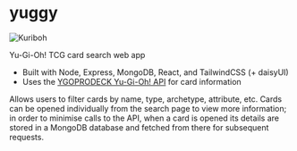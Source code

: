 # yuggy
![Kuriboh](https://static.wikia.nocookie.net/yugioh/images/1/1d/Icon-DULI-Kuriboh.png/revision/latest/scale-to-width-down/150?cb=20180305005352)

Yu-Gi-Oh! TCG card search web app

* Built with Node, Express, MongoDB, React, and TailwindCSS (+ daisyUI)
* Uses the [YGOPRODECK Yu-Gi-Oh! API](https://db.ygoprodeck.com/api-guide/) for card information

Allows users to filter cards by name, type, archetype, attribute, etc. Cards can be opened individually from the search page to view more information; in order to minimise calls to the API, when a card is opened its details are stored in a MongoDB database and fetched from there for subsequent requests.